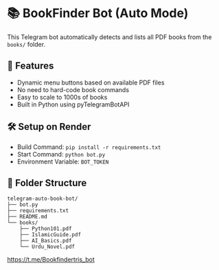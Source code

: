 # 📚 BookFinder Bot (Auto Mode)

This Telegram bot automatically detects and lists all PDF books from the `books/` folder.

## 🚀 Features
- Dynamic menu buttons based on available PDF files
- No need to hard-code book commands
- Easy to scale to 1000s of books
- Built in Python using pyTelegramBotAPI

## 🛠️ Setup on Render
- Build Command: `pip install -r requirements.txt`
- Start Command: `python bot.py`
- Environment Variable: `BOT_TOKEN`

## 📁 Folder Structure
```
telegram-auto-book-bot/
├── bot.py
├── requirements.txt
├── README.md
└── books/
    ├── Python101.pdf
    ├── IslamicGuide.pdf
    ├── AI_Basics.pdf
    └── Urdu_Novel.pdf
```
https://t.me/Bookfindertris_bot
